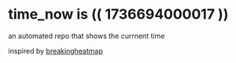 # time_now is (( 1736694000017 ))

an automated repo that shows the currnent time

inspired by [breakingheatmap](https://github.com/breakingheatmap/breakingheatmap)